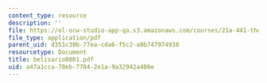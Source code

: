 ```yaml
---
content_type: resource
description: ''
file: https://ol-ocw-studio-app-qa.s3.amazonaws.com/courses/21a-441-the-conquest-of-america-spring-2004/a47a1cca78eb77842e1a9a32942a486e_belisario0001.pdf
file_type: application/pdf
parent_uid: d351c30b-77ea-cda6-f5c2-a0b747974938
resourcetype: Document
title: belisario0001.pdf
uid: a47a1cca-78eb-7784-2e1a-9a32942a486e
---
```

